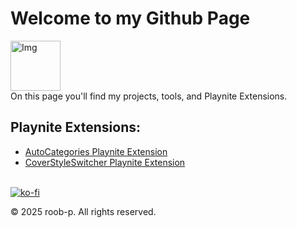 # Welcome to my Github Page
<!--![img](https://avatars.githubusercontent.com/u/185146550?s=400&u=9defaf58e0d24d9827083b842de78adaa86c5cb6&v=4)<br> -->
<img src="https://avatars.githubusercontent.com/u/185146550?s=400&u=9defaf58e0d24d9827083b842de78adaa86c5cb6&v=4" alt="Img" width="80"><br>
On this page you'll find my projects, tools, and Playnite Extensions. 

## Playnite Extensions:
- [AutoCategories Playnite Extension](https://roob-p.github.io/AutoCategories-PlayniteExtension/)
- [CoverStyleSwitcher Playnite Extension](https://roob-p.github.io/CoverStyleSwitcher-PlayniteExtension/)
   
   
<br> [![ko-fi](https://ko-fi.com/img/githubbutton_sm.svg)](https://ko-fi.com/E1E214R1KB)

&copy; 2025 roob-p. All rights reserved.

